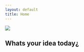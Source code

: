 ```yaml
---
layout: default
title: Home
---
```


<div class="logo">
  <img src="/{{ site.logo.image }}" />
</div>

## Whats your idea today¿
